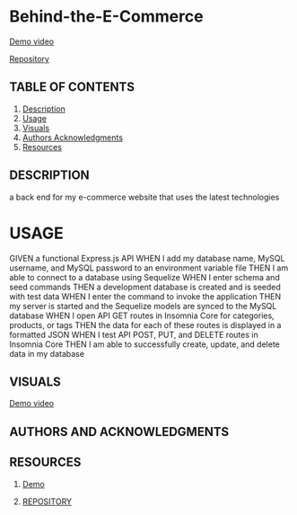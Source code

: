 # Behind-the-E-Commerce

[Demo video](https://drive.google.com/file/d/15o3RVKhlkPAVajLFcPkwETyRfJCuPnsr/view)

[Repository](https://github.com/Hreichgelt/Behind-the-E-Commerce)

## TABLE OF CONTENTS

1. [Description](#description)
2. [Usage](#USAGE)
3. [Visuals](#visuals)
4. [Authors Acknowledgments](#authors-and-acknowledgments)
5. [Resources](#resources)

## DESCRIPTION

a back end for my e-commerce website that uses the latest technologies

# USAGE

GIVEN a functional Express.js API
WHEN I add my database name, MySQL username, and MySQL password to an environment variable file
THEN I am able to connect to a database using Sequelize
WHEN I enter schema and seed commands
THEN a development database is created and is seeded with test data
WHEN I enter the command to invoke the application
THEN my server is started and the Sequelize models are synced to the MySQL database
WHEN I open API GET routes in Insomnia Core for categories, products, or tags
THEN the data for each of these routes is displayed in a formatted JSON
WHEN I test API POST, PUT, and DELETE routes in Insomnia Core
THEN I am able to successfully create, update, and delete data in my database

## VISUALS

[Demo video](https://drive.google.com/file/d/15o3RVKhlkPAVajLFcPkwETyRfJCuPnsr/view)

## AUTHORS AND ACKNOWLEDGMENTS

## RESOURCES

1. [Demo](https://drive.google.com/file/d/15o3RVKhlkPAVajLFcPkwETyRfJCuPnsr/view)

2. [REPOSITORY](https://github.com/Hreichgelt/Behind-the-E-Commerce)
